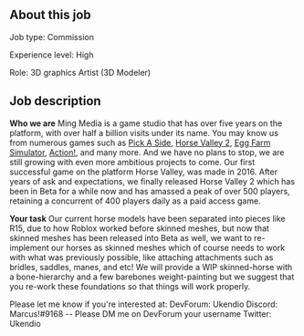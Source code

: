 ## About this job

Job type: Commission

Experience level: High

Role: 3D graphics Artist (3D Modeler)

## Job description

**Who we are**
Ming Media is a game studio that has over five years on the platform, with over half a billion visits under its name. You may know us from numerous games such as [Pick A Side](https://www.roblox.com/games/663655429/Pick-A-Side?refPageId=e2300cc5-1034-4ce6-aa21-ec43582f1de6), [Horse Valley 2](https://www.roblox.com/games/2830250344/Horse-Valley-2-BETA?refPageId=7b139857-6536-45c8-97d2-2a88e43f3750), [Egg Farm Simulator](https://www.roblox.com/games/1828509885/AUTO-EGGS-Egg-Farm-Simulator?refPageId=7b139857-6536-45c8-97d2-2a88e43f3750), [Action!](https://www.roblox.com/games/1069607513/Action?refPageId=887ffd69-244a-41b7-aa93-7df7e3e1af6f), and many more. And we have no plans to stop, we are still growing with even more ambitious projects to come. 
Our first successful game on the platform Horse Valley, was made in 2016. After years of ask and expectations, we finally released Horse Valley 2 which has been in Beta for a while now and has amassed a peak of over 500 players, retaining a concurrent of 400 players daily as a paid access game. 

**Your task** 
Our current horse models have been separated into pieces like R15, due to how Roblox worked before skinned meshes, but now that skinned meshes has been released into Beta as well, we want to re-implement our horses as skinned meshes which of course needs to work with what was previously possible, like attaching attachments such as
bridles, saddles, manes, and etc! We will provide a WIP skinned-horse with a bone-hierarchy and a few barebones weight-painting but we suggest that you re-work these foundations so that things will work properly.

Please let me know if you're interested at:
DevForum: Ukendio
Discord: Marcus!#9168 -- Please DM me on DevForum your username
Twitter: Ukendio
